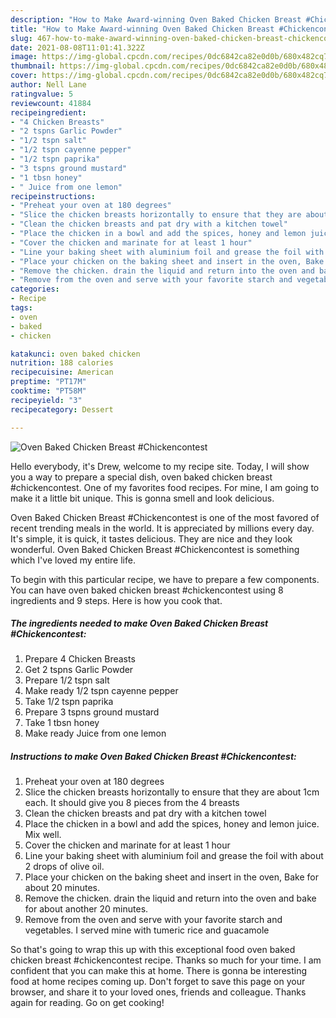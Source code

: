 ```yaml
---
description: "How to Make Award-winning Oven Baked Chicken Breast #Chickencontest"
title: "How to Make Award-winning Oven Baked Chicken Breast #Chickencontest"
slug: 467-how-to-make-award-winning-oven-baked-chicken-breast-chickencontest
date: 2021-08-08T11:01:41.322Z
image: https://img-global.cpcdn.com/recipes/0dc6842ca82e0d0b/680x482cq70/oven-baked-chicken-breast-chickencontest-recipe-main-photo.jpg
thumbnail: https://img-global.cpcdn.com/recipes/0dc6842ca82e0d0b/680x482cq70/oven-baked-chicken-breast-chickencontest-recipe-main-photo.jpg
cover: https://img-global.cpcdn.com/recipes/0dc6842ca82e0d0b/680x482cq70/oven-baked-chicken-breast-chickencontest-recipe-main-photo.jpg
author: Nell Lane
ratingvalue: 5
reviewcount: 41884
recipeingredient:
- "4 Chicken Breasts"
- "2 tspns Garlic Powder"
- "1/2 tspn salt"
- "1/2 tspn cayenne pepper"
- "1/2 tspn paprika"
- "3 tspns ground mustard"
- "1 tbsn honey"
- " Juice from one lemon"
recipeinstructions:
- "Preheat your oven at 180 degrees"
- "Slice the chicken breasts horizontally to ensure that they are about 1cm each. It should give you 8 pieces from the 4 breasts"
- "Clean the chicken breasts and pat dry with a kitchen towel"
- "Place the chicken in a bowl and add the spices, honey and lemon juice. Mix well."
- "Cover the chicken and marinate for at least 1 hour"
- "Line your baking sheet with aluminium foil and grease the foil with about 2 drops of olive oil."
- "Place your chicken on the baking sheet and insert in the oven, Bake for about 20 minutes."
- "Remove the chicken. drain the liquid and return into the oven and bake for about another 20 minutes."
- "Remove from the oven and serve with your favorite starch and vegetables. I served mine with tumeric rice and guacamole"
categories:
- Recipe
tags:
- oven
- baked
- chicken

katakunci: oven baked chicken 
nutrition: 188 calories
recipecuisine: American
preptime: "PT17M"
cooktime: "PT58M"
recipeyield: "3"
recipecategory: Dessert

---
```



![Oven Baked Chicken Breast #Chickencontest](https://img-global.cpcdn.com/recipes/0dc6842ca82e0d0b/680x482cq70/oven-baked-chicken-breast-chickencontest-recipe-main-photo.jpg)

Hello everybody, it's Drew, welcome to my recipe site. Today, I will show you a way to prepare a special dish, oven baked chicken breast #chickencontest. One of my favorites food recipes. For mine, I am going to make it a little bit unique. This is gonna smell and look delicious.

Oven Baked Chicken Breast #Chickencontest is one of the most favored of recent trending meals in the world. It is appreciated by millions every day. It's simple, it is quick, it tastes delicious. They are nice and they look wonderful. Oven Baked Chicken Breast #Chickencontest is something which I've loved my entire life.




To begin with this particular recipe, we have to prepare a few components. You can have oven baked chicken breast #chickencontest using 8 ingredients and 9 steps. Here is how you cook that.

<!--inarticleads1-->

##### The ingredients needed to make Oven Baked Chicken Breast #Chickencontest:

1. Prepare 4 Chicken Breasts
1. Get 2 tspns Garlic Powder
1. Prepare 1/2 tspn salt
1. Make ready 1/2 tspn cayenne pepper
1. Take 1/2 tspn paprika
1. Prepare 3 tspns ground mustard
1. Take 1 tbsn honey
1. Make ready  Juice from one lemon




<!--inarticleads2-->

##### Instructions to make Oven Baked Chicken Breast #Chickencontest:

1. Preheat your oven at 180 degrees
1. Slice the chicken breasts horizontally to ensure that they are about 1cm each. It should give you 8 pieces from the 4 breasts
1. Clean the chicken breasts and pat dry with a kitchen towel
1. Place the chicken in a bowl and add the spices, honey and lemon juice. Mix well.
1. Cover the chicken and marinate for at least 1 hour
1. Line your baking sheet with aluminium foil and grease the foil with about 2 drops of olive oil.
1. Place your chicken on the baking sheet and insert in the oven, Bake for about 20 minutes.
1. Remove the chicken. drain the liquid and return into the oven and bake for about another 20 minutes.
1. Remove from the oven and serve with your favorite starch and vegetables. I served mine with tumeric rice and guacamole




So that's going to wrap this up with this exceptional food oven baked chicken breast #chickencontest recipe. Thanks so much for your time. I am confident that you can make this at home. There is gonna be interesting food at home recipes coming up. Don't forget to save this page on your browser, and share it to your loved ones, friends and colleague. Thanks again for reading. Go on get cooking!

